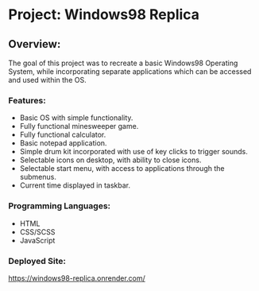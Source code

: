 # Project: Windows98 Replica

## Overview:

The goal of this project was to recreate a basic Windows98 Operating System, while incorporating separate applications which can be accessed and used within the OS.

### Features:

- Basic OS with simple functionality.
- Fully functional minesweeper game.
- Fully functional calculator.
- Basic notepad application.
- Simple drum kit incorporated with use of key clicks to trigger sounds.
- Selectable icons on desktop, with ability to close icons.
- Selectable start menu, with access to applications through the submenus.
- Current time displayed in taskbar.

### Programming Languages:

- HTML
- CSS/SCSS
- JavaScript

### Deployed Site:

https://windows98-replica.onrender.com/
